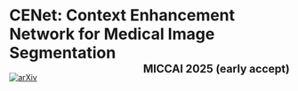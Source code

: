 # CENet: Context Enhancement Network for Medical Image Segmentation <br>  <span style="float: right"><sub><sup>MICCAI 2025 (early accept)</sub></sup></span>

[![arXiv](https://img.shields.io/badge/arXiv-2505.11111-b31b1b.svg)]()
